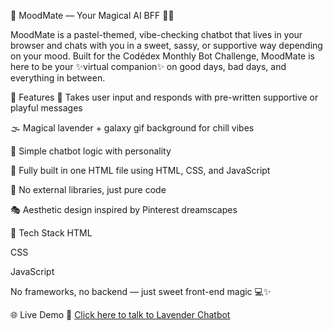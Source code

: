 🌸 MoodMate — Your Magical AI BFF 💬✨


MoodMate is a pastel-themed, vibe-checking chatbot that lives in your browser and chats with you in a sweet, sassy, or supportive way depending on your mood. Built for the Codédex Monthly Bot Challenge, MoodMate is here to be your ✨virtual companion✨ on good days, bad days, and everything in between.

🌈 Features
💌 Takes user input and responds with pre-written supportive or playful messages

🌫️ Magical lavender + galaxy gif background for chill vibes

🧠 Simple chatbot logic with personality

🎨 Fully built in one HTML file using HTML, CSS, and JavaScript

🚫 No external libraries, just pure code

🎭 Aesthetic design inspired by Pinterest dreamscapes

🔧 Tech Stack
HTML

CSS

JavaScript

No frameworks, no backend — just sweet front-end magic 💻✨

🌐 Live Demo
🔗 [Click here to talk to Lavender Chatbot](https://malika-02-06.github.io/lavender-chatbot/)
